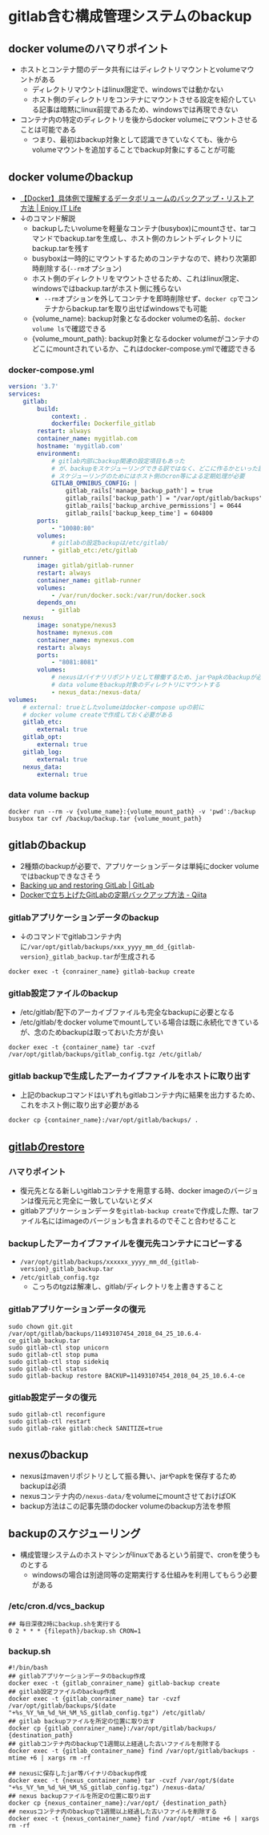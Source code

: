 # gitlab含む構成管理システムのbackup

## docker volumeのハマりポイント
- ホストとコンテナ間のデータ共有にはディレクトリマウントとvolumeマウントがある
	- ディレクトリマウントはlinux限定で、windowsでは動かない
	- ホスト側のディレクトリをコンテナにマウントさせる設定を紹介している記事は暗黙にlinux前提であるため、windowsでは再現できない
- コンテナ内の特定のディレクトリを後からdocker volumeにマウントさせることは可能である
	- つまり、最初はbackup対象として認識できていなくても、後からvolumeマウントを追加することでbackup対象にすることが可能

## docker volumeのbackup
- [【Docker】具体例で理解するデータボリュームのバックアップ・リストア方法 \| Enjoy IT Life](https://nishinatoshiharu.com/docker-volume-backup/)
- ↓のコマンド解説
	- backupしたいvolumeを軽量なコンテナ(busybox)にmountさせ、tarコマンドでbackup.tarを生成し、ホスト側のカレントディレクトリにbackup.tarを残す
	- busyboxは一時的にマウントするためのコンテナなので、終わり次第即時削除する(`--rm`オプション)
	- ホスト側のディレクトリをマウントさせるため、これはlinux限定、windowsではbackup.tarがホスト側に残らない
		- `--rm`オプションを外してコンテナを即時削除せず、`docker cp`でコンテナからbackup.tarを取り出せばwindowsでも可能
	- {volume_name}: backup対象となるdocker volumeの名前、`docker volume ls`で確認できる
	- {volume_mount_path}: backup対象となるdocker volumeがコンテナのどこにmountされているか、これはdocker-compose.ymlで確認できる

### docker-compose.yml
```yml
version: '3.7'
services:
    gitlab:
        build:
            context: .
            dockerfile: Dockerfile_gitlab
        restart: always
        container_name: mygitlab.com
        hostname: 'mygitlab.com'
        environment:
            # gitlab内部にbackup関連の設定項目もあった
            # が、backupをスケジューリングできる訳ではなく、どこに作るかといった設定のみ
            # スケジューリングのためにはホスト側のcron等による定期処理が必要
            GITLAB_OMNIBUS_CONFIG: |
                gitlab_rails['manage_backup_path'] = true
                gitlab_rails['backup_path'] = "/var/opt/gitlab/backups"
                gitlab_rails['backup_archive_permissions'] = 0644
                gitlab_rails['backup_keep_time'] = 604800
        ports:
            - "10080:80"
        volumes:
            # gitlabの設定backupは/etc/gitlab/
            - gitlab_etc:/etc/gitlab
    runner:
        image: gitlab/gitlab-runner
        restart: always
        container_name: gitlab-runner
        volumes:
            - /var/run/docker.sock:/var/run/docker.sock
        depends_on:
            - gitlab
    nexus:
        image: sonatype/nexus3
        hostname: mynexus.com
        container_name: mynexus.com
        restart: always
        ports:
            - "8081:8081"
        volumes:
            # nexusはバイナリリポジトリとして稼働するため、jarやapkのbackupが必要
            # data volumeをbackup対象のディレクトリにマウントする
            - nexus_data:/nexus-data/
volumes:
    # external: trueとしたvolumeはdocker-compose upの前に
    # docker volume createで作成しておく必要がある
    gitlab_etc:
        external: true
    gitlab_opt:
        external: true
    gitlab_log:
        external: true
    nexus_data:
        external: true
```

### data volume backup
```shell
docker run --rm -v {volume_name}:{volume_mount_path} -v 'pwd':/backup busybox tar cvf /backup/backup.tar {volume_mount_path}
```


## gitlabのbackup
- 2種類のbackupが必要で、アプリケーションデータは単純にdocker volumeではbackupできなさそう
- [Backing up and restoring GitLab \| GitLab](https://docs.gitlab.com/ee/raketasks/backup_restore.html)
- [Dockerで立ち上げたGitLabの定期バックアップ方法 - Qiita](https://qiita.com/TomoyukiSugiyama/items/e9da7c873654cb86a14d)

### gitlabアプリケーションデータのbackup
- ↓のコマンドでgitlabコンテナ内に`/var/opt/gitlab/backups/xxx_yyyy_mm_dd_{gitlab-version}_gitlab_backup.tar`が生成される
```shell
docker exec -t {conrainer_name} gitlab-backup create
```

### gitlab設定ファイルのbackup
- /etc/gitlab/配下のアーカイブファイルも完全なbackupに必要となる
- /etc/gitlab/をdocker volumeでmountしている場合は既に永続化できているが、念のためbackupは取っておいた方が良い
```shell
docker exec -t {container_name} tar -cvzf /var/opt/gitlab/backups/gitlab_config.tgz /etc/gitlab/
```

### gitlab backupで生成したアーカイブファイルをホストに取り出す
- 上記のbackupコマンドはいずれもgitlabコンテナ内に結果を出力するため、これをホスト側に取り出す必要がある
```shell
docker cp {container_name}:/var/opt/gitlab/backups/ .
```

## [gitlabのrestore](https://docs.gitlab.com/ee/raketasks/backup_restore.html#restore-for-omnibus-gitlab-installations)

### ハマりポイント
- 復元先となる新しいgitlabコンテナを用意する時、docker imageのバージョンは復元元と完全に一致していないとダメ
- gitlabアプリケーションデータを`gitlab-backup create`で作成した際、tarファイル名にはimageのバージョンも含まれるのでそこと合わせること

### backupしたアーカイブファイルを復元先コンテナにコピーする
- `/var/opt/gitlab/backups/xxxxxx_yyyy_mm_dd_{gitlab-version}_gitlab_backup.tar`
- `/etc/gitlab_config.tgz`
	- こっちのtgzは解凍し、gitlab/ディレクトリを上書きすること

### gitlabアプリケーションデータの復元
```shell
sudo chown git.git /var/opt/gitlab/backups/11493107454_2018_04_25_10.6.4-ce_gitlab_backup.tar
sudo gitlab-ctl stop unicorn
sudo gitlab-ctl stop puma
sudo gitlab-ctl stop sidekiq
sudo gitlab-ctl status
sudo gitlab-backup restore BACKUP=11493107454_2018_04_25_10.6.4-ce
```

### gitlab設定データの復元
```shell
sudo gitlab-ctl reconfigure
sudo gitlab-ctl restart
sudo gitlab-rake gitlab:check SANITIZE=true
```

## nexusのbackup
- nexusはmavenリポジトリとして振る舞い、jarやapkを保存するためbackupは必須
- nexusコンテナ内の`/nexus-data/`をvolumeにmountさせておけばOK
- backup方法はこの記事先頭のdocker volumeのbackup方法を参照

## backupのスケジューリング
- 構成管理システムのホストマシンがlinuxであるという前提で、cronを使うものとする
	- windowsの場合は別途同等の定期実行する仕組みを利用してもらう必要がある

### /etc/cron.d/vcs_backup
```shell
## 毎日深夜2時にbackup.shを実行する
0 2 * * * {filepath}/backup.sh CRON=1
```

### backup.sh
```shell
#!/bin/bash
## gitlabアプリケーションデータのbackup作成
docker exec -t {gitlab_conrainer_name} gitlab-backup create
## gitlab設定ファイルのbackup作成
docker exec -t {gitlab_conrainer_name} tar -cvzf /var/opt/gitlab/backups/$(date "+%s_%Y_%m_%d_%H_%M_%S_gitlab_config.tgz") /etc/gitlab/
## gitlab backupファイルを所定の位置に取り出す
docker cp {gitlab_conrainer_name}:/var/opt/gitlab/backups/ {destination_path}
## gitlabコンテナ内のbackupで1週間以上経過した古いファイルを削除する
docker exec -t {gitlab_container_name} find /var/opt/gitlab/backups -mtime +6 | xargs rm -rf

## nexusに保存したjar等バイナリのbackup作成
docker exec -t {nexus_container_name} tar -cvzf /var/opt/$(date "+%s_%Y_%m_%d_%H_%M_%S_gitlab_config.tgz") /nexus-data/
## nexus backupファイルを所定の位置に取り出す
docker cp {nexus_container_name}:/var/opt/ {destination_path}
## nexusコンテナ内のbackupで1週間以上経過した古いファイルを削除する
docker exec -t {nexus_container_name} find /var/opt/ -mtime +6 | xargs rm -rf
```
